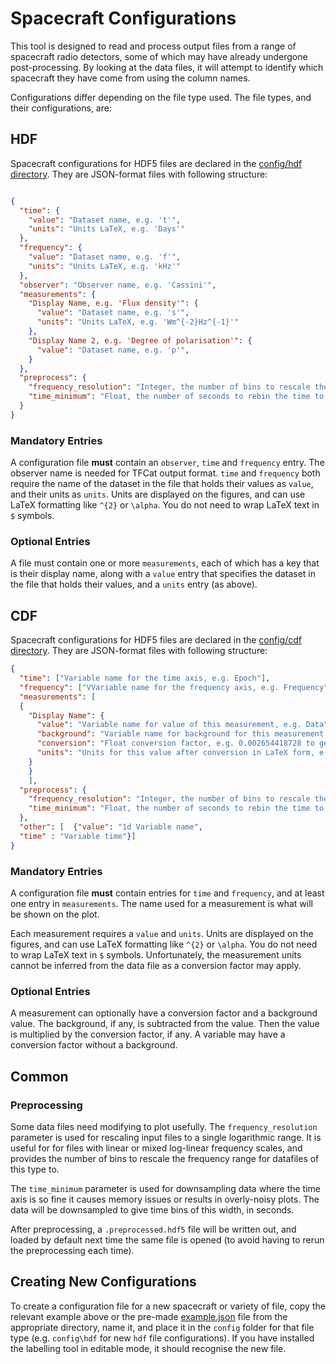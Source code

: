 # Spacecraft Configurations

This tool is designed to read and process output files from a range of spacecraft radio detectors, 
some of which may have already undergone post-processing. By looking at the data files, it will attempt to identify
which spacecraft they have come from using the column names.

Configurations differ depending on the file type used. The file types, and their configurations, are: 


## HDF
Spacecraft configurations for HDF5 files are declared in the [config/hdf directory](../../config/hdf). 
They are JSON-format files with following structure:

```json

{
  "time": {
    "value": "Dataset name, e.g. 't'",
    "units": "Units LaTeX, e.g. 'Days'"
  },
  "frequency": {
    "value": "Dataset name, e.g. 'f'",
    "units": "Units LaTeX, e.g. 'kHz'"
  },
  "observer": "Observer name, e.g. 'Cassini'",
  "measurements": {
    "Display Name, e.g. 'Flux density'": {
      "value": "Dataset name, e.g. 's'",
      "units": "Units LaTeX, e.g. 'Wm^{-2}Hz^{-1}'"
    },
    "Display Name 2, e.g. 'Degree of polarisation'": {
      "value": "Dataset name, e.g. 'p'",
    }
  },
  "preprocess": {
    "frequency_resolution": "Integer, the number of bins to rescale the frequency axis along e.g. 400 (optional)",,
    "time_minimum": "Float, the number of seconds to rebin the time to (optional)"
  }
}
```

### Mandatory Entries

A configuration file **must** contain an `observer`, `time` and `frequency` entry.
The observer name is needed for TFCat output format.
`time` and `frequency` both require the name of the dataset in the file that holds their values as `value`, 
and their units as `units`. Units are displayed on the figures,
and can use LaTeX formatting like `^{2}` or `\alpha`. You do not need to wrap LaTeX text in `$` symbols. 

### Optional Entries

A file must contain one or more `measurements`, each of which has a key that is their display name,
along with a `value` entry that specifies the dataset in the file that holds their values, 
and a `units` entry (as above).


## CDF
Spacecraft configurations for HDF5 files are declared in the [config/cdf directory](../config/cdf). 
They are JSON-format files with following structure:

```json
{
  "time": ["Variable name for the time axis, e.g. Epoch"],
  "frequency": ["VVariable name for the frequency axis, e.g. Frequency"],
  "measurements": [
  {
    "Display Name": {
      "value": "Variable name for value of this measurement, e.g. Data",
      "background": "Variable name for background for this measurement, e.g. Background (optional)",
      "conversion": "Float conversion factor, e.g. 0.002654418728 to get from V^2 m^-2 Hz^-1 to W m^-2 Hz^-1 (optional)",
      "units": "Units for this value after conversion in LaTeX form, e.g. 'W m^{-2} Hz^{-1}"
    }
    }
    ],
  "preprocess": {
    "frequency_resolution": "Integer, the number of bins to rescale the frequency axis along e.g. 400 (optional)",,
    "time_minimum": "Float, the number of seconds to rebin the time to (optional)"
  },
  "other": [  {"value": "1d Variable name", 
  "time" : "Variable time"}]
}
```

### Mandatory Entries

A configuration file **must** contain entries for `time` and `frequency`, and at least one entry in `measurements`.
The name used for a measurement is what will be shown on the plot.

Each measurement requires a `value` and `units`. Units are displayed on the figures, 
and can use LaTeX formatting like `^{2}` or `\alpha`. You do not need to wrap LaTeX text in `$` symbols. 
Unfortunately, the measurement units cannot be inferred from the data file as a conversion factor may apply.

### Optional Entries

A measurement can optionally have a conversion factor and a background value. 
The background, if any, is subtracted from the value. Then the value is multiplied by the conversion factor, if any.
A variable may have a conversion factor without a background.


## Common

### Preprocessing

Some data files need modifying to plot usefully.
The `frequency_resolution` parameter is used for rescaling input files to a single logarithmic range. 
It is useful for for files with linear or mixed log-linear frequency scales, and provides the number of bins 
to rescale the frequency range for datafiles of this type to. 

The `time_minimum` parameter is used for downsampling data where the time axis is so fine it causes memory issues
or results in overly-noisy plots. The data will be downsampled to give time bins of this width, in seconds.

After preprocessing, a `.preprocessed.hdf5` file will be written out, and loaded by default
next time the same file is opened (to avoid having to rerun the preprocessing each time).


## Creating New Configurations

To create a configuration file for a new spacecraft or variety of file, copy the relevant example above or the pre-made
[example.json](example.json) file from the appropriate directory, name it, 
and place it in the `config` folder for that file type (e.g. `config\hdf` for new `hdf` file configurations).
If you have installed the labelling tool in editable mode, it should recognise the new file.
